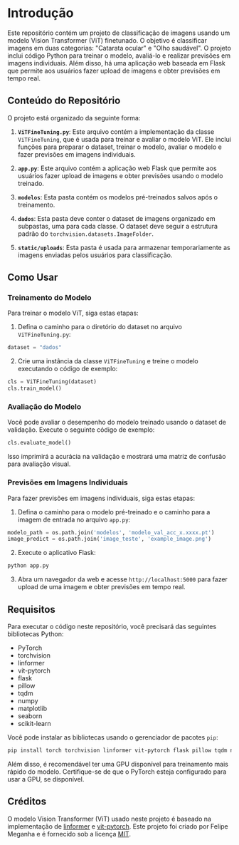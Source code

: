 # Introdução

Este repositório contém um projeto de classificação de imagens usando um modelo Vision Transformer (ViT) finetunado. O objetivo é classificar imagens em duas categorias: "Catarata ocular" e "Olho saudável". O projeto inclui código Python para treinar o modelo, avaliá-lo e realizar previsões em imagens individuais. Além disso, há uma aplicação web baseada em Flask que permite aos usuários fazer upload de imagens e obter previsões em tempo real.

## Conteúdo do Repositório

O projeto está organizado da seguinte forma:

1. **`ViTFineTuning.py`**: Este arquivo contém a implementação da classe `ViTFineTuning`, que é usada para treinar e avaliar o modelo ViT. Ele inclui funções para preparar o dataset, treinar o modelo, avaliar o modelo e fazer previsões em imagens individuais.

2. **`app.py`**: Este arquivo contém a aplicação web Flask que permite aos usuários fazer upload de imagens e obter previsões usando o modelo treinado.

3. **`modelos`**: Esta pasta contém os modelos pré-treinados salvos após o treinamento.

4. **`dados`**: Esta pasta deve conter o dataset de imagens organizado em subpastas, uma para cada classe. O dataset deve seguir a estrutura padrão do `torchvision.datasets.ImageFolder`.

5. **`static/uploads`**: Esta pasta é usada para armazenar temporariamente as imagens enviadas pelos usuários para classificação.

## Como Usar

### Treinamento do Modelo

Para treinar o modelo ViT, siga estas etapas:

1. Defina o caminho para o diretório do dataset no arquivo `ViTFineTuning.py`:

```python
dataset = "dados"
```

2. Crie uma instância da classe `ViTFineTuning` e treine o modelo executando o código de exemplo:

```python
cls = ViTFineTuning(dataset)
cls.train_model()
```

### Avaliação do Modelo

Você pode avaliar o desempenho do modelo treinado usando o dataset de validação. Execute o seguinte código de exemplo:

```python
cls.evaluate_model()
```

Isso imprimirá a acurácia na validação e mostrará uma matriz de confusão para avaliação visual.

### Previsões em Imagens Individuais

Para fazer previsões em imagens individuais, siga estas etapas:

1. Defina o caminho para o modelo pré-treinado e o caminho para a imagem de entrada no arquivo `app.py`:

```python
modelo_path = os.path.join('modelos', 'modelo_val_acc_x.xxxx.pt')
image_predict = os.path.join('image_teste', 'example_image.png')
```

2. Execute o aplicativo Flask:

```bash
python app.py
```

3. Abra um navegador da web e acesse `http://localhost:5000` para fazer upload de uma imagem e obter previsões em tempo real.

## Requisitos

Para executar o código neste repositório, você precisará das seguintes bibliotecas Python:

- PyTorch
- torchvision
- linformer
- vit-pytorch
- flask
- pillow
- tqdm
- numpy
- matplotlib
- seaborn
- scikit-learn

Você pode instalar as bibliotecas usando o gerenciador de pacotes `pip`:

```bash
pip install torch torchvision linformer vit-pytorch flask pillow tqdm numpy matplotlib seaborn scikit-learn
```

Além disso, é recomendável ter uma GPU disponível para treinamento mais rápido do modelo. Certifique-se de que o PyTorch esteja configurado para usar a GPU, se disponível.

## Créditos

O modelo Vision Transformer (ViT) usado neste projeto é baseado na implementação de [linformer](https://github.com/tatp22/linformer) e [vit-pytorch](https://github.com/lucidrains/vit-pytorch). Este projeto foi criado por Felipe Meganha e é fornecido sob a licença [MIT](LICENSE).
